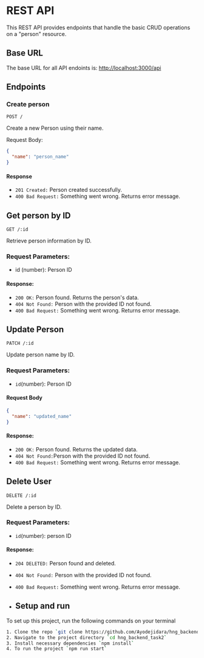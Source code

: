 <h1>REST API</h1>
<div>This REST API provides endpoints that handle the basic CRUD operations on a "person" resource.</div>

<h2>Base URL</h2>
<div>The base URL for all API endoints is: <a href= "http://localhost:3000"> http://localhost:3000/api </a> </div>

## Endpoints

### Create person

```
POST /
```

Create a new Person using their name.

Request Body:


```json
{
  "name": "person_name"
}

```
#### Response

* `201 Created:` Person created successfully.
* `400 Bad Request:` Something went wrong. Returns error message.

## Get person by ID

```
GET /:id
```

Retrieve person information by ID.

### Request Parameters:

* id (number): Person ID
  
#### Response: 


* `200 OK:` Person found. Returns the person's data.
* `404 Not Found:` Person with the provided ID not found.
* `400 Bad Request:` Something went wrong. Returns error message.


## Update Person

```  
PATCH /:id
 ```

Update person name by ID.

### Request Parameters:

* `id`(number): Person ID

#### Request Body

```json
{
  "name": "updated_name"
}
```

#### Response: 


* `200 OK:` Person found. Returns the updated data.
* `404 Not Found:`Person with the provided ID not found.
* `400 Bad Request:` Something went wrong. Returns error message.



## Delete User

```
DELETE /:id
```

Delete a person by ID.

### Request Parameters:

* `id`(number): person ID

#### Response: 


* `204 DELETED:` Person found and deleted.
* `404 Not Found:` Person with the provided ID not found.
* `400 Bad Request:` Something went wrong. Returns error message.

* ## Setup and run
To set up this project, run the following commands on your terminal
```bash
1. Clone the repo `git clone https://github.com/Ayodejidara/hng_backend_task2.git` 
2. Navigate to the project directory `cd hng_backend_task2`
3. Install necessary dependencies `npm install`
4. To run the project `npm run start`

